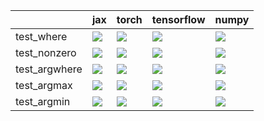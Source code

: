 |               | jax                                                                                                                                                                                | torch                                                                                                                                                                              | tensorflow                                                                                                                                                                             | numpy                                                                                                                                                                                  |
|:--------------|:-----------------------------------------------------------------------------------------------------------------------------------------------------------------------------------|:-----------------------------------------------------------------------------------------------------------------------------------------------------------------------------------|:---------------------------------------------------------------------------------------------------------------------------------------------------------------------------------------|:---------------------------------------------------------------------------------------------------------------------------------------------------------------------------------------|
| test_where    | <a href="https://github.com/unifyai/ivy/actions/runs/4493755053/jobs/7905367871" rel="noopener noreferrer" target="_blank"><img src=https://img.shields.io/badge/-failure-red></a> | <a href="https://github.com/unifyai/ivy/actions/runs/4519909128/jobs/7960675898" rel="noopener noreferrer" target="_blank"><img src=https://img.shields.io/badge/-failure-red></a> | <a href="https://github.com/unifyai/ivy/actions/runs/4493755053/jobs/7905367871" rel="noopener noreferrer" target="_blank"><img src=https://img.shields.io/badge/-success-success></a> | <a href="https://github.com/unifyai/ivy/actions/runs/4493755053/jobs/7905367871" rel="noopener noreferrer" target="_blank"><img src=https://img.shields.io/badge/-success-success></a> |
| test_nonzero  | <a href="https://github.com/unifyai/ivy/actions/runs/4493755053/jobs/7905367871" rel="noopener noreferrer" target="_blank"><img src=https://img.shields.io/badge/-failure-red></a> | <a href="https://github.com/unifyai/ivy/actions/runs/4493755053/jobs/7905367871" rel="noopener noreferrer" target="_blank"><img src=https://img.shields.io/badge/-failure-red></a> | <a href="https://github.com/unifyai/ivy/actions/runs/4493755053/jobs/7905367871" rel="noopener noreferrer" target="_blank"><img src=https://img.shields.io/badge/-failure-red></a>     | <a href="https://github.com/unifyai/ivy/actions/runs/4493755053/jobs/7905367871" rel="noopener noreferrer" target="_blank"><img src=https://img.shields.io/badge/-failure-red></a>     |
| test_argwhere | <a href="https://github.com/unifyai/ivy/actions/runs/4522426178/jobs/7964895027" rel="noopener noreferrer" target="_blank"><img src=https://img.shields.io/badge/-failure-red></a> | <a href="https://github.com/unifyai/ivy/actions/runs/4522426178/jobs/7964895027" rel="noopener noreferrer" target="_blank"><img src=https://img.shields.io/badge/-failure-red></a> | <a href="https://github.com/unifyai/ivy/actions/runs/4522426178/jobs/7964895027" rel="noopener noreferrer" target="_blank"><img src=https://img.shields.io/badge/-failure-red></a>     | <a href="https://github.com/unifyai/ivy/actions/runs/4522426178/jobs/7964895027" rel="noopener noreferrer" target="_blank"><img src=https://img.shields.io/badge/-failure-red></a>     |
| test_argmax   | <a href="https://github.com/unifyai/ivy/actions/runs/4522426178/jobs/7964895027" rel="noopener noreferrer" target="_blank"><img src=https://img.shields.io/badge/-failure-red></a> | <a href="https://github.com/unifyai/ivy/actions/runs/4522426178/jobs/7964895027" rel="noopener noreferrer" target="_blank"><img src=https://img.shields.io/badge/-failure-red></a> | <a href="https://github.com/unifyai/ivy/actions/runs/4522426178/jobs/7964895027" rel="noopener noreferrer" target="_blank"><img src=https://img.shields.io/badge/-failure-red></a>     | <a href="https://github.com/unifyai/ivy/actions/runs/4522426178/jobs/7964895027" rel="noopener noreferrer" target="_blank"><img src=https://img.shields.io/badge/-failure-red></a>     |
| test_argmin   | <a href="https://github.com/unifyai/ivy/actions/runs/4522426178/jobs/7964895027" rel="noopener noreferrer" target="_blank"><img src=https://img.shields.io/badge/-failure-red></a> | <a href="https://github.com/unifyai/ivy/actions/runs/4522426178/jobs/7964895027" rel="noopener noreferrer" target="_blank"><img src=https://img.shields.io/badge/-failure-red></a> | <a href="https://github.com/unifyai/ivy/actions/runs/4522426178/jobs/7964895027" rel="noopener noreferrer" target="_blank"><img src=https://img.shields.io/badge/-failure-red></a>     | <a href="https://github.com/unifyai/ivy/actions/runs/4522426178/jobs/7964895027" rel="noopener noreferrer" target="_blank"><img src=https://img.shields.io/badge/-failure-red></a>     |